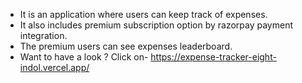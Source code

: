 - It is an application where users can keep track of expenses.
- It also includes premium subscription option by razorpay payment integration.
- The premium users can see expenses leaderboard.
- Want to have a look ? Click on- https://expense-tracker-eight-indol.vercel.app/
